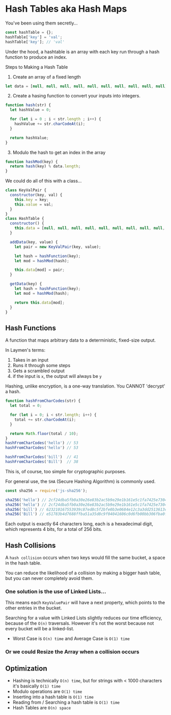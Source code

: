 # Hash Tables aka Hash Maps
You've been using them secretly...
```javaScript
const hashTable = {};
hashTable['key'] = 'val';
hashTable['key']; // 'val'
```
Under the hood, a hashtable is an array with each key run through a hash function to produce an index.

Steps to Making a Hash Table
1. Create an array of a fixed length
```javaScript
let data = [null, null, null, null, null, null, null, null, null, null];
```
2. Create a hasing function to convert your inputs into integers.
```javaScript
function hash(str) {
  let hashValue = 0;

  for (let i = 0 ; i < str.length ; i++) {
    hashValue += str.charCodeAt(i);
  }

  return hashValue;
}
```
3. Modulo the hash to get an index in the array
```javaScript
function hashMod(key) {
  return hash(key) % data.length;
}
```

We could do all of this with a class...
```javaScript
class KeyValPair {
  constructor(key, val) {
    this.key = key;
    this.value = val;
  }
}
class HashTable {
  constructor() {
    this.data = [null, null, null, null, null, null, null, null, null, null];
  }

  addData(key, value) {
    let pair = new KeyValPair(key, value);

    let hash = hashFunction(key);
    let mod = hashMod(hash);

    this.data[mod] = pair;
  }

  getData(key) {
    let hash = hashFunction(key);
    let mod = hashMod(hash);

    return this.data[mod];
  }
}
```
## Hash Functions
A function that maps arbitrary data to a deterministic, fixed-size output.

In Laymen's terms:
1. Takes in an input
2. Runs it through some steps
3. Gets a scrambled output
4. if the input is `x`, the output will always be `y`

Hashing, unlike encryption, is a one-way translation. You CANNOT 'decrypt' a hash.

```javascript
function hashFromCharCodes(str) {
  let total = 0;

  for (let i = 0; i < str.length; i++) {
    total += str.charCodeAt(i);
  }

  return Math.floor(total / 10);
}
hashFromCharCodes('hello') // 53
hashFromCharCodes('hello') // 53

hashFromCharCodes('bill')  // 41
hashFromCharCodes('Bill')  // 38
```
This is, of course, too simple for cryptographic purposes.

For general use, the `SHA` (Secure Hashing Algorithm) is commonly used.

```javascript
const sha256 = require('js-sha256');

sha256('hello') // 2cf24dba5fb0a30e26e83b2ac5b9e29e1b161e5c1fa7425e73043362938b9824
sha256('hello') // 2cf24dba5fb0a30e26e83b2ac5b9e29e1b161e5c1fa7425e73043362938b9824
sha256('bill') // 623210167553939c87ed8c5f2bfe0b3e0684e12c3a3dd2513613c4e67263b5a1
sha256('Bill') // e51783b4d7688ffba51a35d8c9f04041606c0d6fb00bb306fba0f2dcb7e1f890
```
Each output is exactly 64 characters long, each is a hexadecimal digit, which represents 4 bits, for a total of 256 bits.
## Hash Collisions
A `hash collision` occurs when two keys would fill the same bucket, a space in the hash table.

You can reduce the likelihood of a collision by making a bigger hash table, but you can never completely avoid them.

### One solution is the use of Linked Lists...
This means each `KeyValuePair` will have a next property, which points to the other entries in the bucket.

Searching for a value with Linked Lists slightly reduces our time efficiency, because of the `O(n)` traversals. However it's not the worst because not every bucket will be a linked-list.
- Worst Case is `O(n) time` and Average Case is `O(1) time`
### Or we could Resize the Array when a collision occurs
## Optimization
- Hashing is technically `O(n) time`, but for strings with < 1000 characters it's basically `O(1) time`
- Modulo operations are `O(1) time`
- Inserting into a hash table is `O(1) time`
- Reading from / Searching a hash table is `O(1) time`
- Hash Tables are `O(n) space`
